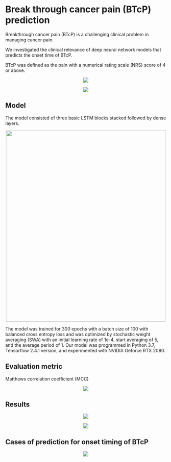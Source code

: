 # Break through cancer pain (BTcP) prediction


Breakthrough cancer pain (BTcP) is a challenging clinical problem in managing cancer pain.

We investigated the clinical relevance of deep neural network models that predicts the onset time of BTcP.



BTcP was defined as the pain with a numerical rating scale (NRS) score of 4 or above. 

<p align="center"><img src = "https://user-images.githubusercontent.com/54790722/183018583-7b36e2f9-ff1f-4c81-9f70-b056e70fa5bf.png"/></p>
<p align="center"><img src = "https://user-images.githubusercontent.com/54790722/183026447-1c816468-92ab-40a5-b5d1-d6350c419954.png"/></p>


## Model 
The model consisted of three basic LSTM blocks stacked followed by dense layers.
<p align="center"><img src = "https://user-images.githubusercontent.com/54790722/183020377-9a6af0b4-952a-4a7c-ba42-fb49d3c11900.jpg" width="500" height="600"/></p>



The model was trained for 300 epochs with a batch size of 100 with balanced cross entropy loss and was optimized by stochastic weight averaging (SWA) with an initial learning rate of 1e-4, start averaging of 5, and the average period of 1. Our model was programmed in Python 3.7, Tensorflow 2.4.1 version, and experimented with NVIDIA Geforce RTX 2080.

## Evaluation metric
Matthews correlation coefficient (MCC)
<p align="center"><img src = "https://user-images.githubusercontent.com/54790722/183021941-e4f26737-0507-4364-9717-487ce2baabc3.jpg"/></p>


## Results
<p align="center"><img src = "https://user-images.githubusercontent.com/54790722/183023920-447dd7e7-697e-4cbd-bb06-f5ac53b5f41e.jpg"/></p>
<p align="center"><img src = "https://user-images.githubusercontent.com/54790722/183023853-3f4b7e2b-f987-489a-937e-515bc7027b0a.png"/></p>



## Cases of prediction for onset timing of BTcP
<p align="center"><img src = "https://user-images.githubusercontent.com/54790722/183026501-5dfacc8b-7199-4948-ab41-96f1a7014ea8.png"/></p>

